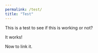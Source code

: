 ```yaml
---
permalink: /test/
title: "Test"
---
```


This is a test to see if this is working or not?

It works!

Now to link it.
